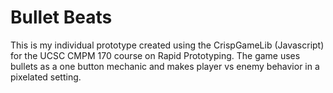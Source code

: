 # Bullet Beats

This is my individual prototype created using the CrispGameLib (Javascript) for the UCSC CMPM 170 course on Rapid Prototyping. 
The game uses bullets as a one button mechanic and makes player vs enemy behavior in a pixelated setting.
